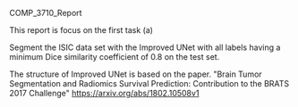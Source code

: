 COMP_3710_Report

This report is focus on the first task (a)

Segment the ISIC data set with the Improved UNet
with all labels having a minimum Dice similarity coefficient of 0.8 on the test set.

The structure of Improved UNet is based on the paper. 
"Brain Tumor Segmentation and Radiomics Survival Prediction: Contribution to the BRATS 2017 Challenge"
https://arxiv.org/abs/1802.10508v1






